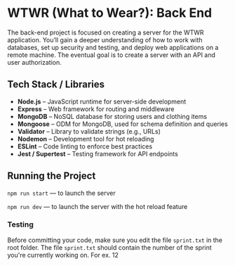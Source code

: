 # WTWR (What to Wear?): Back End

The back-end project is focused on creating a server for the WTWR application. You’ll gain a deeper understanding of how to work with databases, set up security and testing, and deploy web applications on a remote machine. The eventual goal is to create a server with an API and user authorization.

## Tech Stack / Libraries

- **Node.js** – JavaScript runtime for server-side development
- **Express** – Web framework for routing and middleware
- **MongoDB** – NoSQL database for storing users and clothing items
- **Mongoose** – ODM for MongoDB, used for schema definition and queries
- **Validator** – Library to validate strings (e.g., URLs)
- **Nodemon** – Development tool for hot reloading
- **ESLint** – Code linting to enforce best practices
- **Jest / Supertest** – Testing framework for API endpoints

## Running the Project

`npm run start` — to launch the server

`npm run dev` — to launch the server with the hot reload feature

### Testing

Before committing your code, make sure you edit the file `sprint.txt` in the root folder. The file `sprint.txt` should contain the number of the sprint you're currently working on. For ex. 12
